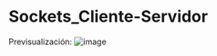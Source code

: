 # Sockets_Cliente-Servidor

Previsualización:
![image](https://user-images.githubusercontent.com/78851467/220106264-f4ece8de-1ef4-47db-93be-72d6b23ad503.png)
